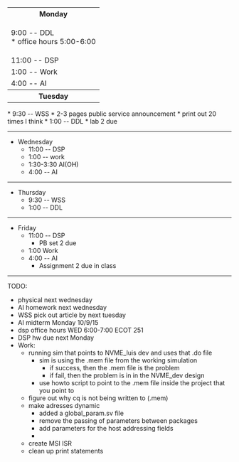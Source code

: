 
<table>
  <tr><th>  Monday  </th></tr>
  <tr><td><p>9:00 -- DDL <br />
                * office hours 5:00-6:00</p></td></tr>
  <tr><td>11:00 -- DSP</td></tr>
  <tr><td>1:00 -- Work</td></tr>
  <tr><td>4:00 -- AI</td></tr>
  <tr><th>  Tuesday  </th></tr>
</table>  
  * 9:30 -- WSS
    * 2-3 pages public service announcement
      * print out 20 times I think
  * 1:00 -- DDL
    * lab 2 due

---
* Wednesday
  * 11:00 -- DSP
  * 1:00 -- work
  * 1:30-3:30 AI(OH)
  * 4:00 -- AI

---
* Thursday
  * 9:30 -- WSS
  * 1:00 -- DDL

---
* Friday
  * 11:00 -- DSP
    * PB set 2 due
  * 1:00 Work
  * 4:00 -- AI
    * Assignment 2 due in class


---
TODO:

* physical next wednesday
* AI homework next wednesday
* WSS pick out article by next tuesday
* AI midterm Monday 10/9/15
* dsp office hours WED 6:00-7:00 ECOT 251
* DSP hw due next Monday 
* Work:
  * running sim that points to NVME_luis dev and uses that .do file
    * sim is using the .mem file from the working simulation
        * if success, then the .mem file is the problem
        * if fail, then the problem is in in the NVME_dev design <adress translations>
    * use howto script to point to the .mem file inside the project that you point to
  * figure out why cq is not being written to (.mem)
  * make adresses dynamic
    * added a global_param.sv file
    * remove the passing of parameters between packages
    * add parameters for the host addressing fields
    * 
  * create MSI ISR
  * clean up print statements
    
